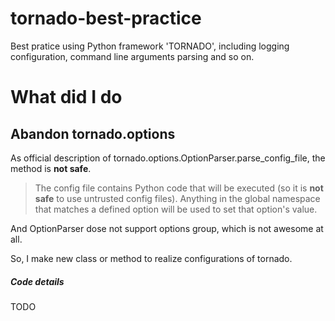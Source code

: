 # tornado-best-practice
Best pratice using Python framework 'TORNADO', including logging configuration, command line arguments parsing and so on.

# What did I do

## Abandon tornado.options

As official description of tornado.options.OptionParser.parse_config_file, the method is **not safe**.

> The config file contains Python code that will be executed (so
it is **not safe** to use untrusted config files). Anything in
the global namespace that matches a defined option will be
used to set that option's value.

And OptionParser dose not support options group, which is not awesome at all.

So, I make new class or method to realize configurations of tornado.

##### Code details

TODO